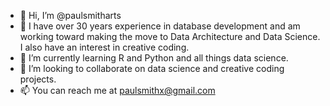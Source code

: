 - 👋 Hi, I’m @paulsmitharts
- 👀 I have over 30 years experience in database development and am working toward making the move to Data Architecture and Data Science. I also have an interest in creative coding.
- 🌱 I’m currently learning R and Python and all things data science.
- 💞️ I’m looking to collaborate on data science and creative coding projects.
- 📫 You can reach me at paulsmithx@gmail.com

<!---
paulsmitharts/paulsmitharts is a ✨ special ✨ repository because its `README.md` (this file) appears on your GitHub profile.
You can click the Preview link to take a look at your changes.
--->
